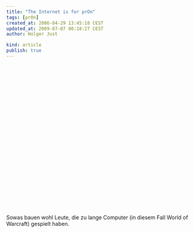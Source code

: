 ```yaml
---
title: "The Internet is for prOn"
tags: [pr0n]
created_at: 2006-04-29 13:45:18 CEST
updated_at: 2009-07-07 00:18:27 CEST
author: Holger Just

kind: article
publish: true
---
```


<object width="480" height="385"><param name="movie" value="http://www.youtube-nocookie.com/v/eAjWVHLIuVk&hl=de&fs=1&color1=0x3a3a3a&color2=0x999999&hd=1"></param><param name="allowFullScreen" value="true"></param><param name="allowscriptaccess" value="always"></param><embed src="http://www.youtube-nocookie.com/v/eAjWVHLIuVk&hl=de&fs=1&color1=0x3a3a3a&color2=0x999999&hd=1" type="application/x-shockwave-flash" allowscriptaccess="always" allowfullscreen="true" width="480" height="385"></embed></object>

Sowas bauen wohl Leute, die zu lange Computer (in diesem Fall World of Warcraft) gespielt haben.